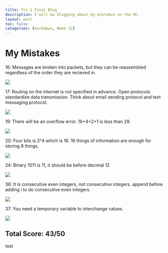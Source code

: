```yaml
---
title: Tri 1 Final Blog
description: I will be blogging about my mistakes on the MC.
layout: post
toc: false
categories: [markdown, Week 12]
---
```

# My Mistakes

16: Messages are broken into packets, but they can be reassembled regardless of the order they are recieved in.

![]({{site.baseurl}}/images/Q16.png)

17: Routing on the internet is not specified in advance. Open protocols standardize data transmission. Think about email sending protocol and text messaging protocol.

![]({{site.baseurl}}/images/Q17.png)

19: There will be an overflow error. 16+4+2+1 is less than 29.

![]({{site.baseurl}}/images/Q19.png)

20: Four bits is 2^4 which is 16. 16 things of information are enough for storing 8 things.

![]({{site.baseurl}}/images/Q20.png)

24: Binary 1011 is 11, it should be before decimal 12

![]({{site.baseurl}}/images/Q24.png)

36: It is consecutive even integers, not consecutive integers. append before adding i to do consecutive even integers.

![]({{site.baseurl}}/images/Q36.png)

37: You need a temporary variable to interchange values.

![]({{site.baseurl}}/images/Q37.png)

## Total Score: 43/50
test